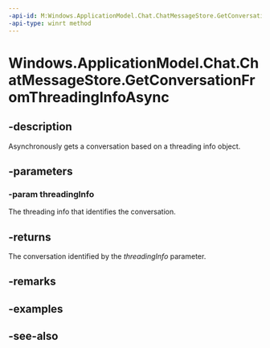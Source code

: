 ----api-id: M:Windows.ApplicationModel.Chat.ChatMessageStore.GetConversationFromThreadingInfoAsync(Windows.ApplicationModel.Chat.ChatConversationThreadingInfo)
-api-type: winrt method
---<!-- Method syntaxpublic Windows.Foundation.IAsyncOperation<Windows.ApplicationModel.Chat.ChatConversation> GetConversationFromThreadingInfoAsync(Windows.ApplicationModel.Chat.ChatConversationThreadingInfo threadingInfo)--># Windows.ApplicationModel.Chat.ChatMessageStore.GetConversationFromThreadingInfoAsync## -descriptionAsynchronously gets a conversation based on a threading info object.## -parameters### -param threadingInfoThe threading info that identifies the conversation.## -returnsThe conversation identified by the *threadingInfo* parameter.## -remarks## -examples## -see-also